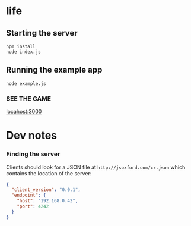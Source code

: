 # life

## Starting the server

```
npm install
node index.js
```

## Running the example app

```
node example.js
```

### SEE THE GAME

[locahost:3000](http://localhost:3000)



# Dev notes


### Finding the server

Clients should look for a JSON file at `http://jsoxford.com/cr.json` which contains the location of the server:
```json
{
  "client_version": "0.0.1",
  "endpoint": {
    "host": "192.168.0.42",
    "port": 4242
  }
}
```
